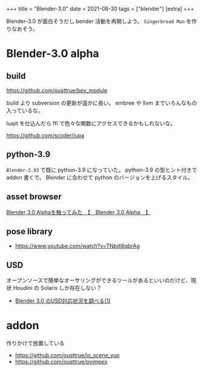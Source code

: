 +++
title = "Blender-3.0"
date = 2021-08-30
tags = ["blender"]
[extra]
+++

Blender-3.0 が面白そうだし bender 活動を再開しよう。
`Gingerbread Man` を作りなおそう。

# Blender-3.0 alpha
## build

<https://github.com/ousttrue/bpy_module>

build より subversion の更新が遥かに長い。
embree や llvm までいろんなもの入っているな。

luajit を仕込んだら ffi で色々な関数にアクセスできるかもしれないな。

<https://github.com/scoder/lupa>

## python-3.9

`Blender-2.93` で既に python-3.9 になっていた。
python-3.9 の型ヒント付きで addon 書くで。
Blender に合わせて python のバージョンを上げるスタイル。

## asset browser

[Blender 3.0 Alphaを触ってみた　【　Blender 3.0 Alpha　】](https://ameblo.jp/kay-nea/entry-12688563203.html)

## pose library

* <https://www.youtube.com/watch?v=TNbdj6qbrAg>

## USD

オープンソースで簡単なオーサリングができるツールがあるといいのだけど、現状 Houdini の Solaris しか存在しない？

* [Blender 3.0 のUSD対応状況を調べる(1)](https://zenn.dev/remiria/articles/a4c8e4a80caec7)

# addon

作りかけで放置している

* <https://github.com/ousttrue/io_scene_yup>
* <https://github.com/ousttrue/pyimpex>


